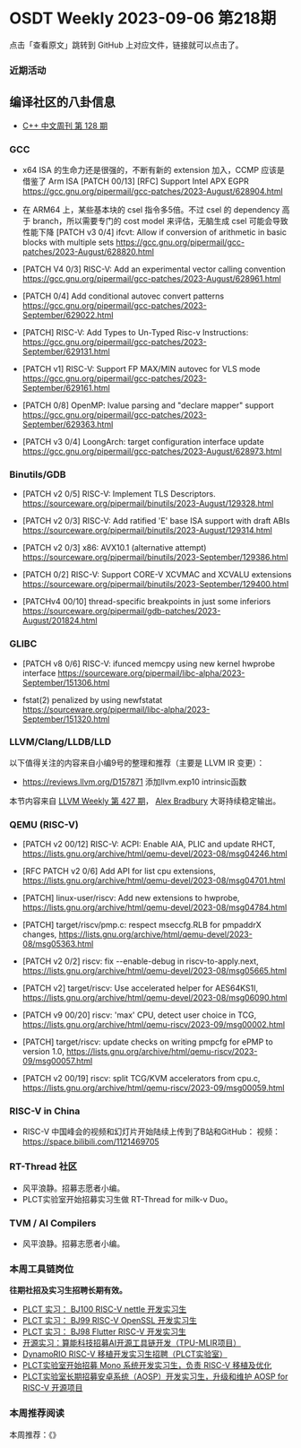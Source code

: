 # OSDT Weekly 2023-09-06 第218期

点击「查看原文」跳转到 GitHub 上对应文件，链接就可以点击了。

### 近期活动

## 编译社区的八卦信息

- [C++ 中文周刊 第 128 期](https://mp.weixin.qq.com/s/yz6D9eBOIcD4_Nzs9NBLyA)

### GCC

- x64 ISA 的生命力还是很强的，不断有新的 extension 加入，CCMP 应该是借鉴了 Arm ISA
  [PATCH 00/13] [RFC] Support Intel APX EGPR
  https://gcc.gnu.org/pipermail/gcc-patches/2023-August/628904.html

- 在 ARM64 上，某些基本块的 csel 指令多5倍。不过 csel 的 dependency 高于 branch，所以需要专门的 cost model 来评估，无脑生成 csel 可能会导致性能下降
  [PATCH v3 0/4] ifcvt: Allow if conversion of arithmetic in basic blocks with multiple sets
  https://gcc.gnu.org/pipermail/gcc-patches/2023-August/628820.html

- [PATCH V4 0/3] RISC-V: Add an experimental vector calling convention
  https://gcc.gnu.org/pipermail/gcc-patches/2023-August/628961.html

- [PATCH 0/4] Add conditional autovec convert patterns
  https://gcc.gnu.org/pipermail/gcc-patches/2023-September/629022.html

- [PATCH] RISC-V: Add Types to Un-Typed Risc-v Instructions:
  https://gcc.gnu.org/pipermail/gcc-patches/2023-September/629131.html

- [PATCH v1] RISC-V: Support FP MAX/MIN autovec for VLS mode
  https://gcc.gnu.org/pipermail/gcc-patches/2023-September/629161.html

- [PATCH 0/8] OpenMP: lvalue parsing and "declare mapper" support
  https://gcc.gnu.org/pipermail/gcc-patches/2023-September/629363.html

- [PATCH v3 0/4] LoongArch: target configuration interface update
  https://gcc.gnu.org/pipermail/gcc-patches/2023-August/628973.html

### Binutils/GDB

- [PATCH v2 0/5] RISC-V: Implement TLS Descriptors.
  https://sourceware.org/pipermail/binutils/2023-August/129328.html

- [PATCH v2 0/3] RISC-V: Add ratified 'E' base ISA support with draft ABIs
  https://sourceware.org/pipermail/binutils/2023-August/129314.html

- [PATCH v2 0/3] x86: AVX10.1 (alternative attempt)
  https://sourceware.org/pipermail/binutils/2023-September/129386.html

- [PATCH 0/2] RISC-V: Support CORE-V XCVMAC and XCVALU extensions
  https://sourceware.org/pipermail/binutils/2023-September/129400.html

- [PATCHv4 00/10] thread-specific breakpoints in just some inferiors
  https://sourceware.org/pipermail/gdb-patches/2023-August/201824.html

### GLIBC

- [PATCH v8 0/6] RISC-V: ifunced memcpy using new kernel hwprobe interface
  https://sourceware.org/pipermail/libc-alpha/2023-September/151306.html

- fstat(2) penalized by using newfstatat
  https://sourceware.org/pipermail/libc-alpha/2023-September/151320.html

### LLVM/Clang/LLDB/LLD


以下值得关注的内容来自小编9号的整理和推荐（主要是 LLVM IR 变更）：

- https://reviews.llvm.org/D157871 添加llvm.exp10 intrinsic函数

本节内容来自 [LLVM Weekly 第 427 期](http://llvmweekly.org/issue/427)，
[Alex Bradbury](https://www.linkedin.com/in/alex-bradbury/) 大哥持续稳定输出。

### QEMU (RISC-V)


- [PATCH v2 00/12] RISC-V: ACPI: Enable AIA, PLIC and update RHCT,
  https://lists.gnu.org/archive/html/qemu-devel/2023-08/msg04246.html

- [RFC PATCH v2 0/6] Add API for list cpu extensions,
  https://lists.gnu.org/archive/html/qemu-devel/2023-08/msg04701.html

- [PATCH] linux-user/riscv: Add new extensions to hwprobe,
  https://lists.gnu.org/archive/html/qemu-devel/2023-08/msg04784.html

- [PATCH] target/riscv/pmp.c: respect mseccfg.RLB for pmpaddrX changes,
  https://lists.gnu.org/archive/html/qemu-devel/2023-08/msg05363.html

- [PATCH v2 0/2] riscv: fix --enable-debug in riscv-to-apply.next,
  https://lists.gnu.org/archive/html/qemu-devel/2023-08/msg05665.html

- [PATCH v2] target/riscv: Use accelerated helper for AES64KS1I,
  https://lists.gnu.org/archive/html/qemu-devel/2023-08/msg06090.html

- [PATCH v9 00/20] riscv: 'max' CPU, detect user choice in TCG,
  https://lists.gnu.org/archive/html/qemu-riscv/2023-09/msg00002.html

- [PATCH] target/riscv: update checks on writing pmpcfg for ePMP to version 1.0,
  https://lists.gnu.org/archive/html/qemu-riscv/2023-09/msg00057.html

- [PATCH v2 00/19] riscv: split TCG/KVM accelerators from cpu.c,
  https://lists.gnu.org/archive/html/qemu-riscv/2023-09/msg00059.html 

### RISC-V in China

- RISC-V 中国峰会的视频和幻灯片开始陆续上传到了B站和GitHub：
  视频： https://space.bilibili.com/1121469705

### RT-Thread 社区

- 风平浪静。招募志愿者小编。
- PLCT实验室开始招募实习生做 RT-Thread for milk-v Duo。

### TVM / AI Compilers

- 风平浪静。招募志愿者小编。

### 本周工具链岗位

**往期社招及实习生招聘长期有效。**

- [PLCT 实习： BJ100 RISC-V nettle 开发实习生](https://mp.weixin.qq.com/s/GEUKRlxILFpdHQbv-yxWQQ)
- [PLCT 实习： BJ99 RISC-V OpenSSL 开发实习生](https://mp.weixin.qq.com/s/pzy6sbW50r3aLw3Dt36oBQ)
- [PLCT 实习： BJ98 Flutter RISC-V 开发实习生](https://mp.weixin.qq.com/s/gQYT_rhtLE8jGg6WWAztDA)
- [开源实习：算能科技招募AI开源工具链开发（TPU-MLIR项目）](https://mp.weixin.qq.com/s/IBJh0ip4k11PzIMZecsWSw)
- [DynamoRIO RISC-V 移植开发实习生招聘（PLCT实验室）](https://mp.weixin.qq.com/s/J_5TjT6DOqeOXJXQI5VQxw)
- [PLCT实验室开始招募 Mono 系统开发实习生，负责 RISC-V 移植及优化](https://mp.weixin.qq.com/s/whEW7Hay1jIP1tBzIPay1A)
- [PLCT实验室长期招募安卓系统（AOSP）开发实习生，升级和维护 AOSP for RISC-V 开源项目](https://mp.weixin.qq.com/s/dJP2cEB1nex2inR5c-cJog)


### 本周推荐阅读

本周推荐：《》
